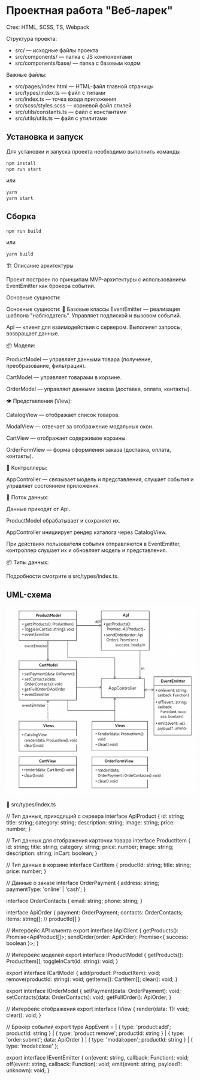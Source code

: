 # Проектная работа "Веб-ларек"

Стек: HTML, SCSS, TS, Webpack

Структура проекта:
- src/ — исходные файлы проекта
- src/components/ — папка с JS компонентами
- src/components/base/ — папка с базовым кодом

Важные файлы:
- src/pages/index.html — HTML-файл главной страницы
- src/types/index.ts — файл с типами
- src/index.ts — точка входа приложения
- src/scss/styles.scss — корневой файл стилей
- src/utils/constants.ts — файл с константами
- src/utils/utils.ts — файл с утилитами

## Установка и запуск
Для установки и запуска проекта необходимо выполнить команды

```
npm install
npm run start
```

или

```
yarn
yarn start
```
## Сборка

```
npm run build
```

или

```
yarn build
```
🏗 Описание архитектуры

Проект построен по принципам MVP-архитектуры с использованием EventEmitter как брокера событий.

Основные сущности:

Основные сущности:
🔧 Базовые классы
EventEmitter — реализация шаблона "наблюдатель". Управляет подпиской и вызовом событий.

Api — клиент для взаимодействия с сервером. Выполняет запросы, возвращает данные.

📦 Модели:

ProductModel — управляет данными товара (получение, преобразование, фильтрация).

CartModel — управляет товарами в корзине.

OrderModel — управляет данными заказа (доставка, оплата, контакты).

👁 Представления (View):

CatalogView — отображает список товаров.

ModalView — отвечает за отображение модальных окон.

CartView — отображает содержимое корзины.

OrderFormView — форма оформления заказа (доставка, оплата, контакты).

🧠 Контроллеры:

AppController — связывает модель и представления, слушает события и управляет состоянием приложения.

🔄 Поток данных:

Данные приходят от Api.

ProductModel обрабатывает и сохраняет их.

AppController инициирует рендер каталога через CatalogView.

При действиях пользователя события отправляются в EventEmitter, контроллер слушает их и обновляет модель и представления.

📦 Типы данных:

Подробности смотрите в src/types/index.ts.

## UML-схема

![UML схема](./src/images/UML.png)

🧾 src/types/index.ts

// Тип данных, приходящий с сервера
interface ApiProduct {
    id: string;
    title: string;
    category: string;
    description: string;
    image: string;
    price: number;
  }
  
  // Тип данных для отображения карточки товара
interface ProductItem {
    id: string;
    title: string;
    category: string;
    price: number;
    image: string;
    description: string;
    inCart: boolean;
  }
  
  // Тип данных в корзине
 interface CartItem {
    productId: string;
    title: string;
    price: number;
  }
  
  // Данные о заказе
  interface OrderPayment {
    address: string;
    paymentType: 'online' | 'cash';
  }
  
interface OrderContacts {
    email: string;
    phone: string;
  }
  
 interface ApiOrder {
    payment: OrderPayment;
    contacts: OrderContacts;
    items: string[]; // productId[]
  }
  
  // Интерфейс API клиента
  export interface IApiClient {
    getProducts(): Promise<ApiProduct[]>;
    sendOrder(order: ApiOrder): Promise<{ success: boolean }>;
  }
  
  // Интерфейс моделей
  export interface IProductModel {
    getProducts(): ProductItem[];
    toggleInCart(id: string): void;
  }
  
  export interface ICartModel {
    add(product: ProductItem): void;
    remove(productId: string): void;
    getItems(): CartItem[];
    clear(): void;
  }
  
  export interface IOrderModel {
    setPayment(data: OrderPayment): void;
    setContacts(data: OrderContacts): void;
    getFullOrder(): ApiOrder;
  }
  
  // Интерфейс отображения
  export interface IView<T> {
    render(data: T): void;
    clear(): void;
  }
  
  // Брокер событий
  export type AppEvent =
    | { type: 'product:add'; productId: string }
    | { type: 'product:remove'; productId: string }
    | { type: 'order:submit'; data: ApiOrder }
    | { type: 'modal:open'; productId: string }
    | { type: 'modal:close' };
  
  export interface IEventEmitter {
    on(event: string, callback: Function): void;
    off(event: string, callback: Function): void;
    emit(event: string, payload?: unknown): void;
  }
  
